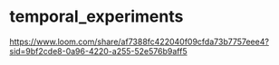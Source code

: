 # temporal_experiments
https://www.loom.com/share/af7388fc422040f09cfda73b7757eee4?sid=9bf2cde8-0a96-4220-a255-52e576b9aff5

